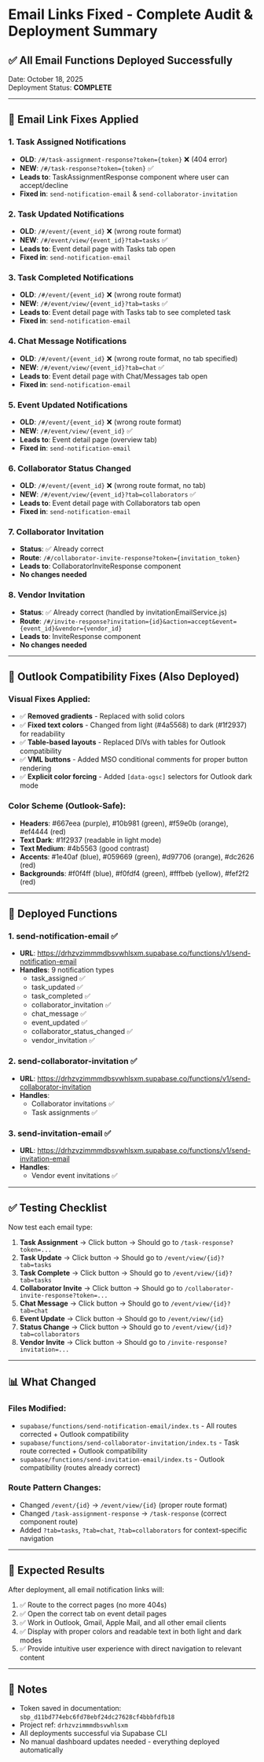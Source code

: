 # Email Links Fixed - Complete Audit & Deployment Summary

## ✅ All Email Functions Deployed Successfully

Date: October 18, 2025  
Deployment Status: **COMPLETE**

---

## 🔗 Email Link Fixes Applied

### 1. **Task Assigned Notifications**
- **OLD**: `/#/task-assignment-response?token={token}` ❌ (404 error)
- **NEW**: `/#/task-response?token={token}` ✅
- **Leads to**: TaskAssignmentResponse component where user can accept/decline
- **Fixed in**: `send-notification-email` & `send-collaborator-invitation`

### 2. **Task Updated Notifications**
- **OLD**: `/#/event/{event_id}` ❌ (wrong route format)
- **NEW**: `/#/event/view/{event_id}?tab=tasks` ✅
- **Leads to**: Event detail page with Tasks tab open
- **Fixed in**: `send-notification-email`

### 3. **Task Completed Notifications**
- **OLD**: `/#/event/{event_id}` ❌ (wrong route format)
- **NEW**: `/#/event/view/{event_id}?tab=tasks` ✅
- **Leads to**: Event detail page with Tasks tab to see completed task
- **Fixed in**: `send-notification-email`

### 4. **Chat Message Notifications**
- **OLD**: `/#/event/{event_id}` ❌ (wrong route format, no tab specified)
- **NEW**: `/#/event/view/{event_id}?tab=chat` ✅
- **Leads to**: Event detail page with Chat/Messages tab open
- **Fixed in**: `send-notification-email`

### 5. **Event Updated Notifications**
- **OLD**: `/#/event/{event_id}` ❌ (wrong route format)
- **NEW**: `/#/event/view/{event_id}` ✅
- **Leads to**: Event detail page (overview tab)
- **Fixed in**: `send-notification-email`

### 6. **Collaborator Status Changed**
- **OLD**: `/#/event/{event_id}` ❌ (wrong route format, no tab)
- **NEW**: `/#/event/view/{event_id}?tab=collaborators` ✅
- **Leads to**: Event detail page with Collaborators tab open
- **Fixed in**: `send-notification-email`

### 7. **Collaborator Invitation**
- **Status**: ✅ Already correct
- **Route**: `/#/collaborator-invite-response?token={invitation_token}`
- **Leads to**: CollaboratorInviteResponse component
- **No changes needed**

### 8. **Vendor Invitation**
- **Status**: ✅ Already correct (handled by invitationEmailService.js)
- **Route**: `/#/invite-response?invitation={id}&action=accept&event={event_id}&vendor={vendor_id}`
- **Leads to**: InviteResponse component
- **No changes needed**

---

## 📧 Outlook Compatibility Fixes (Also Deployed)

### Visual Fixes Applied:
- ✅ **Removed gradients** - Replaced with solid colors
- ✅ **Fixed text colors** - Changed from light (#4a5568) to dark (#1f2937) for readability
- ✅ **Table-based layouts** - Replaced DIVs with tables for Outlook compatibility
- ✅ **VML buttons** - Added MSO conditional comments for proper button rendering
- ✅ **Explicit color forcing** - Added `[data-ogsc]` selectors for Outlook dark mode

### Color Scheme (Outlook-Safe):
- **Headers**: #667eea (purple), #10b981 (green), #f59e0b (orange), #ef4444 (red)
- **Text Dark**: #1f2937 (readable in light mode)
- **Text Medium**: #4b5563 (good contrast)
- **Accents**: #1e40af (blue), #059669 (green), #d97706 (orange), #dc2626 (red)
- **Backgrounds**: #f0f4ff (blue), #f0fdf4 (green), #fffbeb (yellow), #fef2f2 (red)

---

## 🚀 Deployed Functions

### 1. send-notification-email ✅
- **URL**: https://drhzvzimmmdbsvwhlsxm.supabase.co/functions/v1/send-notification-email
- **Handles**: 9 notification types
  - task_assigned ✅
  - task_updated ✅
  - task_completed ✅
  - collaborator_invitation ✅
  - chat_message ✅
  - event_updated ✅
  - collaborator_status_changed ✅
  - vendor_invitation ✅

### 2. send-collaborator-invitation ✅
- **URL**: https://drhzvzimmmdbsvwhlsxm.supabase.co/functions/v1/send-collaborator-invitation
- **Handles**:
  - Collaborator invitations ✅
  - Task assignments ✅

### 3. send-invitation-email ✅
- **URL**: https://drhzvzimmmdbsvwhlsxm.supabase.co/functions/v1/send-invitation-email
- **Handles**:
  - Vendor event invitations ✅

---

## ✅ Testing Checklist

Now test each email type:

1. **Task Assignment** → Click button → Should go to `/task-response?token=...`
2. **Task Update** → Click button → Should go to `/event/view/{id}?tab=tasks`
3. **Task Complete** → Click button → Should go to `/event/view/{id}?tab=tasks`
4. **Collaborator Invite** → Click button → Should go to `/collaborator-invite-response?token=...`
5. **Chat Message** → Click button → Should go to `/event/view/{id}?tab=chat`
6. **Event Update** → Click button → Should go to `/event/view/{id}`
7. **Status Change** → Click button → Should go to `/event/view/{id}?tab=collaborators`
8. **Vendor Invite** → Click button → Should go to `/invite-response?invitation=...`

---

## 📊 What Changed

### Files Modified:
- `supabase/functions/send-notification-email/index.ts` - All routes corrected + Outlook compatibility
- `supabase/functions/send-collaborator-invitation/index.ts` - Task route corrected + Outlook compatibility
- `supabase/functions/send-invitation-email/index.ts` - Outlook compatibility (routes already correct)

### Route Pattern Changes:
- Changed `/event/{id}` → `/event/view/{id}` (proper route format)
- Changed `/task-assignment-response` → `/task-response` (correct component route)
- Added `?tab=tasks`, `?tab=chat`, `?tab=collaborators` for context-specific navigation

---

## 🎯 Expected Results

After deployment, all email notification links will:
1. ✅ Route to the correct pages (no more 404s)
2. ✅ Open the correct tab on event detail pages
3. ✅ Work in Outlook, Gmail, Apple Mail, and all other email clients
4. ✅ Display with proper colors and readable text in both light and dark modes
5. ✅ Provide intuitive user experience with direct navigation to relevant content

---

## 📝 Notes

- Token saved in documentation: `sbp_d11bd774ebc6fd78ebf24dc27628cf4bbbfdfb18`
- Project ref: `drhzvzimmmdbsvwhlsxm`
- All deployments successful via Supabase CLI
- No manual dashboard updates needed - everything deployed automatically
